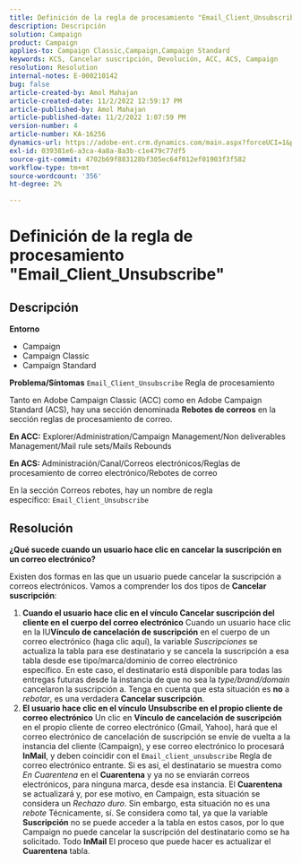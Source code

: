 ```yaml
---
title: Definición de la regla de procesamiento "Email_Client_Unsubscribe"
description: Descripción
solution: Campaign
product: Campaign
applies-to: Campaign Classic,Campaign,Campaign Standard
keywords: KCS, Cancelar suscripción, Devolución, ACC, ACS, Campaign
resolution: Resolution
internal-notes: E-000210142
bug: false
article-created-by: Amol Mahajan
article-created-date: 11/2/2022 12:59:17 PM
article-published-by: Amol Mahajan
article-published-date: 11/2/2022 1:07:59 PM
version-number: 4
article-number: KA-16256
dynamics-url: https://adobe-ent.crm.dynamics.com/main.aspx?forceUCI=1&pagetype=entityrecord&etn=knowledgearticle&id=421b7525-ae5a-ed11-9561-6045bd006a22
exl-id: 039381e6-a3ca-4a8a-8a3b-c1e479c77df5
source-git-commit: 4702b69f883128bf305ec64f012ef01903f3f582
workflow-type: tm+mt
source-wordcount: '356'
ht-degree: 2%

---
```


# Definición de la regla de procesamiento &quot;Email_Client_Unsubscribe&quot;

## Descripción

<b>Entorno</b>
- Campaign
- Campaign Classic
- Campaign Standard

<b>Problema/Síntomas</b>
`Email_Client_Unsubscribe` Regla de procesamiento

Tanto en Adobe Campaign Classic (ACC) como en Adobe Campaign Standard (ACS), hay una sección denominada <b>Rebotes de correos</b> en la sección reglas de procesamiento de correo.

<b>En ACC:</b> Explorer/Administration/Campaign Management/Non deliverables Management/Mail rule sets/Mails Rebounds

<b>En ACS: </b>Administración/Canal/Correos electrónicos/Reglas de procesamiento de correo electrónico/Rebotes de correo

En la sección Correos rebotes, hay un nombre de regla específico: `Email_Client_Unsubscribe`


## Resolución


<b>¿Qué sucede cuando un usuario hace clic en cancelar la suscripción en un correo electrónico?</b>

Existen dos formas en las que un usuario puede cancelar la suscripción a correos electrónicos. Vamos a comprender los dos tipos de <b>Cancelar suscripción</b>:

1. <b>Cuando el usuario hace clic en el vínculo Cancelar suscripción del cliente en el cuerpo del correo electrónico</b>
Cuando un usuario hace clic en la IU<b>Vínculo de cancelación de suscripción</b> en el cuerpo de un correo electrónico (haga clic aquí), la variable *Suscripciones* se actualiza la tabla para ese destinatario y se cancela la suscripción a esa tabla desde ese tipo/marca/dominio de correo electrónico específico. En este caso, el destinatario está disponible para todas las entregas futuras desde la instancia de que no sea la *type/brand/domain* cancelaron la suscripción a. Tenga en cuenta que esta situación es <b>no</b> a *rebotar*, es una verdadera <b>Cancelar suscripción</b>.
2. <b>El usuario hace clic en el vínculo Unsubscribe en el propio cliente de correo electrónico</b>
Un clic en <b>Vínculo de cancelación de suscripción</b> en el propio cliente de correo electrónico (Gmail, Yahoo), hará que el correo electrónico de cancelación de suscripción se envíe de vuelta a la instancia del cliente (Campaign), y ese correo electrónico lo procesará <b>InMail</b>, y deben coincidir con el `Email_client_unsubscribe` Regla de correo electrónico entrante. Si es así, el destinatario se muestra como *En Cuarentena* en el <b>Cuarentena</b> y ya no se enviarán correos electrónicos, para ninguna marca, desde esa instancia. El <b>Cuarentena</b> se actualizará y, por ese motivo, en Campaign, esta situación se considera un *Rechazo duro*. Sin embargo, esta situación no es una *rebote* Técnicamente, sí. Se considera como tal, ya que la variable <b>Suscripción</b> no se puede acceder a la tabla en estos casos, por lo que Campaign no puede cancelar la suscripción del destinatario como se ha solicitado. Todo <b>InMail</b> El proceso que puede hacer es actualizar el <b>Cuarentena</b> tabla.

